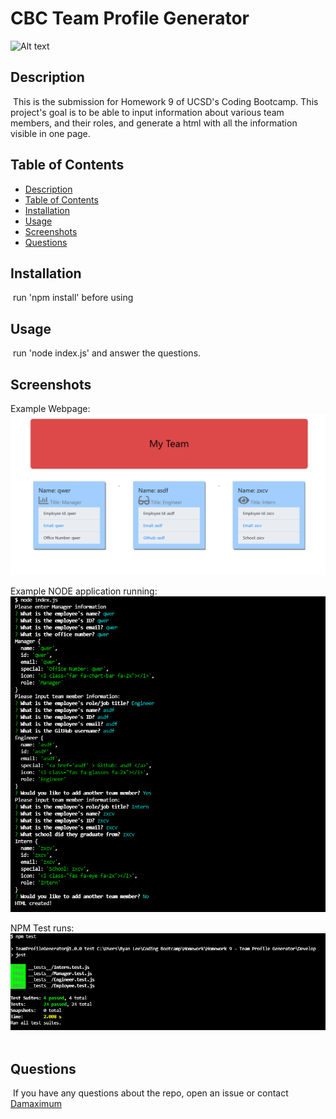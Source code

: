 
# CBC Team Profile Generator

![Alt text](https://img.shields.io/badge/License-MIT-brightgreen "MIT")

## Description
​
This is the submission for Homework 9 of UCSD's Coding Bootcamp. This project's goal is to be able to input information about various team members, and their roles, and generate a html with all the information visible in one page.
​
## Table of Contents

* [Description](#description)
* [Table of Contents](#table-of-contents)
* [Installation](#installation)
* [Usage](#usage)
* [Screenshots](#screenshots)
* [Questions](#questions)

## Installation
​
run 'npm install' before using
​
## Usage
​
run 'node index.js' and answer the questions. 

## Screenshots

Example Webpage:
![Webpage Screenshot](./screenshots/01-webpage.png?raw=true "Webpage")

Example NODE application running:
![Example NODE application running](./screenshots/02-nodeapp.png?raw=true "NODE App Running")

NPM Test runs: 
![NPM Test runs](./screenshots/03-npmtests.png?raw=true "NPM test results")
​
## Questions
​
If you have any questions about the repo, open an issue or contact [Damaximum](https://github.com/Damaximum)
    